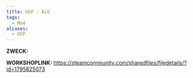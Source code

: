 ```yaml
---
title: USP - AiO
tags:
  - Mod
aliases:
  - USP
---
```

**ZWECK:** 

**WORKSHOPLINK:** https://steamcommunity.com/sharedfiles/filedetails/?id=1795825073